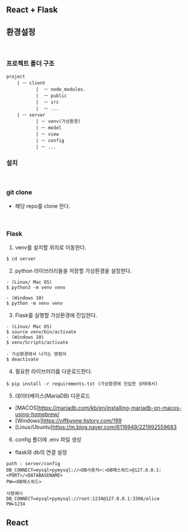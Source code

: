## React + Flask

## 환경설정
<br>

### 프로젝트 폴더 구조
```
project
    | ㅡ client
           |  ㅡ node_modules.
           |  ㅡ public
           |  ㅡ src
           |  ㅡ ...
    | ㅡ server
           | ㅡ venv(가상환경)
           | ㅡ model
           | ㅡ view
           | ㅡ config
           | ㅡ ...
```

### 설치
<br>

### git clone
- 해당 repo를 clone 한다.

<br>

### Flask

1. venv를 설치할 위치로 이동한다.
```
$ cd server 
``` 

2. python 라이브러리들을 저장할 가상환경을 설정한다.
```
- (Linux/ Mac OS)
$ python3 -m venv venv 

- (Windows 10) 
$ python -m venv venv
```


3. Flask를 실행할 가상환경에 진입한다. 
```
- (Linux/ Mac OS) 
$ source venv/bin/activate
- (Windows 10) 
$ venv/Scripts/activate

- 가상환경에서 나가는 명령어
$ deactivate
```

4. 필요한 라이브러리를 다운로드한다.
```
$ pip install -r requirements.txt (가상환경에 진입한 상태에서)
``` 

5. 데이터베이스(MariaDB) 다운로드
- [MACOS]https://mariadb.com/kb/en/installing-mariadb-on-macos-using-homebrew/
- [Windows]https://offbyone.tistory.com/199
- [Linux/Ubuntu]https://m.blog.naver.com/6116949/221992559683

6. config 폴더에 .env 파일 생성
- flask와 db의 연결 설정
```
path : server/config
DB_CONNECT=mysql+pymysql://<DB사용자>:<DB패스워드>@127.0.0.1:<PORT>/<DATABASENAME>
PW=<DB패스워드>

사용예시
DB_CONNECT=mysql+pymysql://root:1234@127.0.0.1:3306/elice
PW=1234
```

## React

